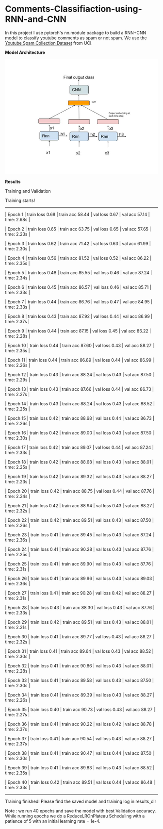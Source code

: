 # Comments-Classifiaction-using-RNN-and-CNN
In this project I use pytorch's nn.module package to build a RNN+CNN model to classify youtube comments as spam or not spam. We use the [Youtube Spam Collection Dataset](https://archive.ics.uci.edu/ml/datasets/YouTube+Spam+Collection#) from UCI.

**Model Architecture**


![RNN+CNN](model_architecture.jpg)






**Results**

Training and Validation

Training starts!

---------------------------------------------------------------------------------------------------

| Epoch   1 | train loss  0.68 | train acc 58.44 | val loss  0.67 | val acc 57.14 | time:  2.68s |

| Epoch   2 | train loss  0.65 | train acc 63.75 | val loss  0.65 | val acc 57.65 | time:  2.23s |

| Epoch   3 | train loss  0.62 | train acc 71.42 | val loss  0.63 | val acc 61.99 | time:  2.30s |

| Epoch   4 | train loss  0.56 | train acc 81.52 | val loss  0.52 | val acc 86.22 | time:  2.35s |

| Epoch   5 | train loss  0.48 | train acc 85.55 | val loss  0.46 | val acc 87.24 | time:  2.34s |

| Epoch   6 | train loss  0.45 | train acc 86.57 | val loss  0.46 | val acc 85.71 | time:  2.33s |

| Epoch   7 | train loss  0.44 | train acc 86.76 | val loss  0.47 | val acc 84.95 | time:  2.33s |

| Epoch   8 | train loss  0.43 | train acc 87.92 | val loss  0.44 | val acc 86.99 | time:  2.37s |

| Epoch   9 | train loss  0.44 | train acc 87.15 | val loss  0.45 | val acc 86.22 | time:  2.28s |

| Epoch  10 | train loss  0.44 | train acc 87.60 | val loss  0.43 | val acc 88.27 | time:  2.35s |

| Epoch  11 | train loss  0.44 | train acc 86.89 | val loss  0.44 | val acc 86.99 | time:  2.26s |

| Epoch  12 | train loss  0.43 | train acc 88.24 | val loss  0.43 | val acc 87.50 | time:  2.29s |

| Epoch  13 | train loss  0.43 | train acc 87.66 | val loss  0.44 | val acc 86.73 | time:  2.27s |

| Epoch  14 | train loss  0.43 | train acc 88.24 | val loss  0.43 | val acc 88.52 | time:  2.25s |

| Epoch  15 | train loss  0.42 | train acc 88.68 | val loss  0.44 | val acc 86.73 | time:  2.26s |

| Epoch  16 | train loss  0.42 | train acc 89.00 | val loss  0.43 | val acc 87.50 | time:  2.30s |

| Epoch  17 | train loss  0.42 | train acc 89.07 | val loss  0.44 | val acc 87.24 | time:  2.33s |

| Epoch  18 | train loss  0.42 | train acc 88.68 | val loss  0.43 | val acc 88.01 | time:  2.25s |

| Epoch  19 | train loss  0.42 | train acc 89.32 | val loss  0.43 | val acc 88.27 | time:  2.23s |

| Epoch  20 | train loss  0.42 | train acc 88.75 | val loss  0.44 | val acc 87.76 | time:  2.24s |

| Epoch  21 | train loss  0.42 | train acc 88.94 | val loss  0.43 | val acc 88.27 | time:  2.32s |

| Epoch  22 | train loss  0.42 | train acc 89.51 | val loss  0.43 | val acc 87.50 | time:  2.26s |

| Epoch  23 | train loss  0.41 | train acc 89.45 | val loss  0.43 | val acc 87.24 | time:  2.36s |

| Epoch  24 | train loss  0.41 | train acc 90.28 | val loss  0.43 | val acc 87.76 | time:  2.25s |

| Epoch  25 | train loss  0.41 | train acc 89.90 | val loss  0.43 | val acc 87.76 | time:  2.31s |

| Epoch  26 | train loss  0.41 | train acc 89.96 | val loss  0.43 | val acc 89.03 | time:  2.36s |

| Epoch  27 | train loss  0.41 | train acc 90.28 | val loss  0.42 | val acc 88.27 | time:  2.31s |

| Epoch  28 | train loss  0.43 | train acc 88.30 | val loss  0.43 | val acc 87.76 | time:  2.33s |

| Epoch  29 | train loss  0.42 | train acc 89.51 | val loss  0.43 | val acc 88.01 | time:  2.21s |

| Epoch  30 | train loss  0.41 | train acc 89.77 | val loss  0.43 | val acc 88.27 | time:  2.32s |

| Epoch  31 | train loss  0.41 | train acc 89.64 | val loss  0.43 | val acc 88.52 | time:  2.30s |

| Epoch  32 | train loss  0.41 | train acc 90.86 | val loss  0.43 | val acc 88.01 | time:  2.28s |

| Epoch  33 | train loss  0.41 | train acc 89.58 | val loss  0.43 | val acc 87.50 | time:  2.30s |

| Epoch  34 | train loss  0.41 | train acc 89.39 | val loss  0.43 | val acc 88.27 | time:  2.26s |

| Epoch  35 | train loss  0.40 | train acc 90.73 | val loss  0.43 | val acc 88.27 | time:  2.27s |

| Epoch  36 | train loss  0.41 | train acc 90.22 | val loss  0.42 | val acc 88.78 | time:  2.37s |

| Epoch  37 | train loss  0.41 | train acc 90.54 | val loss  0.43 | val acc 88.27 | time:  2.37s |

| Epoch  38 | train loss  0.41 | train acc 90.47 | val loss  0.44 | val acc 87.50 | time:  2.30s |

| Epoch  39 | train loss  0.41 | train acc 89.83 | val loss  0.43 | val acc 88.52 | time:  2.35s |

| Epoch  40 | train loss  0.42 | train acc 89.51 | val loss  0.44 | val acc 86.48 | time:  2.33s |

---------------------------------------------------------------------------------------------------

Training finished!
Please find the saved model and training log in results_dir
 
 Note : we run 40 epochs and save the model with best Validation accuracy. While running epochs we do a ReduceLROnPlateau Scheduling with a patience of 5 with an initial learning rate = 1e-4.  

